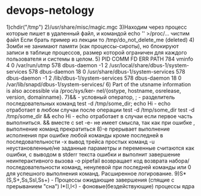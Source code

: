 # devops-netology
1)chdir("/tmp")
2)/usr/share/misc/magic.mgc
3)Находим через процесс которые пишет в удаленный файл, и командой echo '' >/proc/... чистим файл 
Если брать пример из лекции то /tmp/do_not_delete_me (deleted)
4) Зомби не занимают памяти (как процессы-сироты), но блокируют записи в таблице процессов, размер которой ограничен для каждого пользователя и системы в целом.
5) PID    COMM               FD ERR PATH
784    vminfo              4   0 /var/run/utmp
578    dbus-daemon        -1   2 /usr/local/share/dbus-1/system-services
578    dbus-daemon        18   0 /usr/share/dbus-1/system-services
578    dbus-daemon        -1   2 /lib/dbus-1/system-services
578    dbus-daemon        18   0 /var/lib/snapd/dbus-1/system-services/
6)      Part of the utsname information is also accessible  via  /proc/sys/ker‐
       nel/{ostype, hostname, osrelease, version, domainname}.
7)&& -  условный оператор, 
;  - разделитель последовательных команд
test -d /tmp/some_dir; echo Hi - echo отработает в любом случаи после операции test -d /tmp/some_dir
test -d /tmp/some_dir && echo Hi - echo отработает в случаи если первое часть выполниться.
&&  вместе с set -e- не имеет смысла, так как при ошибке , выполнение команд прекратиться
8)-e прерывает выполнение исполнения при ошибке любой команды кроме последней в последовательности 
-x вывод трейса простых команд 
-u неустановленные/не заданные параметры и переменные считаются как ошибки, с выводом в stderr текста ошибки и выполнит завершение неинтерактивного вызова
-o pipefail возвращает код возврата набора/последовательности команд, ненулевой при последней команды или 0 для успешного выполнения команд.
Расширенное логирование.
9)S*(S,S+,Ss,Ssl,Ss+) - Процессы ожидающие завершения (спящие с прерыванием "сна")
I*(I,I<) - фоновые(бездействующие) процессы ядра

